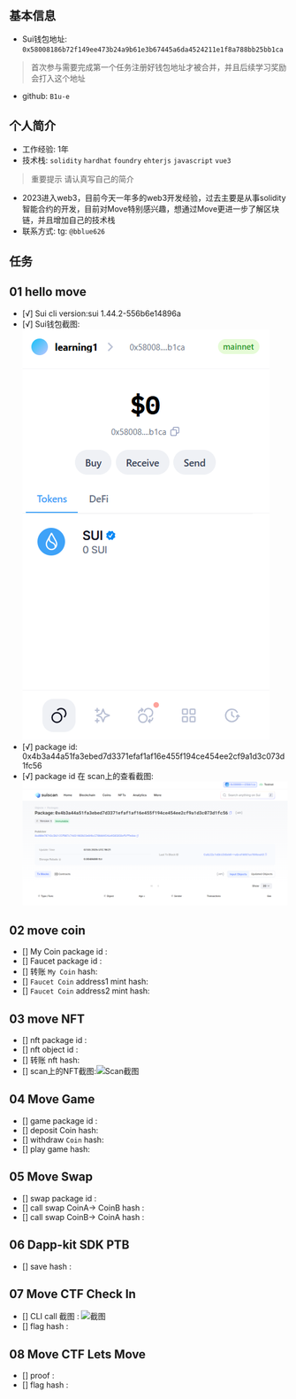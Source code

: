 ## 基本信息
- Sui钱包地址: `0x58008186b72f149ee473b24a9b61e3b67445a6da4524211e1f8a788bb25bb1ca`
> 首次参与需要完成第一个任务注册好钱包地址才被合并，并且后续学习奖励会打入这个地址
- github: `B1u-e`

## 个人简介
- 工作经验: 1年
- 技术栈: `solidity` `hardhat` `foundry` `ehterjs` `javascript` `vue3`
> 重要提示 请认真写自己的简介
- 2023进入web3，目前今天一年多的web3开发经验，过去主要是从事solidity智能合约的开发，目前对Move特别感兴趣，想通过Move更进一步了解区块链，并且增加自己的技术栈
- 联系方式: tg: `@bblue626` 

## 任务

##   01 hello move  
- [√] Sui cli version:sui 1.44.2-556b6e14896a
- [√] Sui钱包截图: ![Sui钱包截图](./images/钱包截图.png)
- [√] package id: 0x4b3a44a51fa3ebed7d3371efaf1af16e455f194ce454ee2cf9a1d3c073d1fc56
- [√] package id 在 scan上的查看截图:![Scan截图](./images/scan展示.png)

##   02 move coin
- [] My Coin package id : 
- [] Faucet package id : 
- [] 转账 `My Coin` hash:
- [] `Faucet Coin` address1 mint hash:
- [] `Faucet Coin` address2 mint hash:

##   03 move NFT
- [] nft package id :
- [] nft object id : 
- [] 转账 nft  hash:
- [] scan上的NFT截图:![Scan截图](./images/你的图片地址)

##   04 Move Game
- [] game package id :
- [] deposit Coin hash:
- [] withdraw `Coin` hash:
- [] play game hash:

##   05 Move Swap
- [] swap package id :
- [] call swap CoinA-> CoinB  hash :
- [] call swap CoinB-> CoinA  hash :

##   06 Dapp-kit SDK PTB
- [] save hash :

##   07 Move CTF Check In
- [] CLI call 截图 : ![截图](./images/你的图片地址)
- [] flag hash :

##   08 Move CTF Lets Move
- [] proof : 
- [] flag hash :

